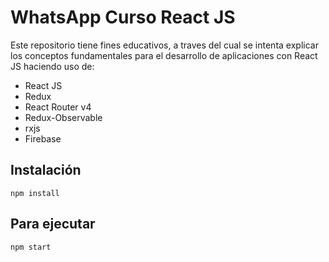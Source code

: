 # WhatsApp Curso React JS
Este repositorio tiene fines educativos, a traves del cual se intenta explicar los conceptos fundamentales para el desarrollo de aplicaciones con React JS haciendo uso de:

- React JS
- Redux
- React Router v4
- Redux-Observable
- rxjs
- Firebase

## Instalación
```
npm install
```

## Para ejecutar
```
npm start
```